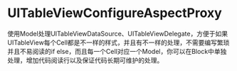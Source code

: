 # UITableViewConfigureAspectProxy
使用Model处理UITableViewDataSource、UITableViewDelegate，方便于如果UITableView每个Cell都是不一样的样式，并且有不一样的处理，不需要编写繁琐并且不易阅读的if else，而且每一个Cell对应一个Model，你可以在Block中单独处理，增加代码阅读行以及保证代码长期可维护的处理。
